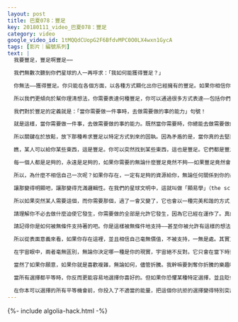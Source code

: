 ```yaml
---
layout: post
title: 巴夏078：豐足
key: 20180111_video_巴夏078：豐足
category: video
google_video_id: 1tMQQdCUopG2F6BfdvMPC0O0LX4wxn1GycA
tags: [影片｜編號系列]
text: |
  我要豐足，豐足啊豐足⋯⋯

  我們無數次聽到你們星球的人一再呼求：「我如何能獲得豐足？」

  你無法——獲得豐足。你只能在各個方面，以各種方式顯化出你已經擁有的豐足。如果你相信你缺乏了某樣東西，你的豐足便支持這種「缺乏感」顯化為你的現實。所以關鍵不是你如何學習去獲得豐足，而是你如何定義豐足。因為你永遠在某方面是豐足，永遠如此。

  所以我們更傾向於幫你理清想法，你需要表達何種豐足，你可以通過很多方式表達——包括你們星球上最津津樂道的金錢。金錢沒什麼錯，它不過是一個貨幣交換的象徵。和很多其它像征一樣，它是有效的。但是，豐足不是非得只靠金錢來表達。

  我們對於豐足的定義就是：「當你需要做一件事時，去做需要做的事的能力」句號！

  就是這樣，當你需要做一件事，去做需要做的事的能力。既然當你需要時，你總能去做需要做的事，為什麼你那麼在乎，這種豐足以何種方式到來呢？

  所以關鍵在於放鬆，放下那種希求豐足以特定方式到來的固執。因為矛盾的是，當你真的去堅持豐足只能以一種象徵到來，你其實是關上了所有其它可能到來的方式。這樣，你是在盡最大可能去感受和經歷豐足的反面——匱乏。

  瞧，某人可以給你某些東西，這是豐足。你可以突然找到某些東西，這也是豐足。它們都是豐足。讓它以最好的方式朝你而來吧。你的抗拒越少，豐足來得越容易。因為，有什麼必要去奮爭才能展現出創造的極大豐盛呢？

  每一個人都是足夠的，永遠是足夠的，如果你需要的無論什麼豐足竟然不夠——如果豐足竟然會不夠用，相信我，那你壓根不會存在！因為宇宙造物精準無比，不會犯創造過剩的錯誤，宇宙不會創造出一個它竟然支持不了的「你」。所以只要你存在，那意味著宇宙絕對有能力支持你，否則你早消失了。

  所以，為什麼不相信自己一次呢？如果你存在，一定有足夠的資源給你，無論任何關係到你的最高喜悅，或你的最大偏好的豐足都一定會以某種方式到來，因為除此以外，宇宙無事可做。

  讓那變得明顯吧，讓那變得充滿邏輯性。在我們的星球文明中，這就叫做「顯易學」（the science of the obvious）。如果在你們的星球上存在著一定數量的人，只要你們都允許豐足以對你們有效的方式到來，那麼資源對每個人都是夠用的。因為不是每個人都需要或想要同一種形式的豐足。所以關鍵在於，在任何當下時刻，允許同步性向你展示屬於你的豐足的形式。這不代表你以後就不能擁有這種或那種，不同形式的豐足。豐足的形式可以變化，但是它會以一種和諧的方式運行，伴隨著其他人的需求一起變化。

  所以如果突然某人需要這個，而你需要那個，過了一會又變了，它也會以一種完美和諧的方式，以同樣完美的同步性顯化出來。當你需要的時候，你就會得到，在恰好的時間，在恰好的地點。一分鐘不早，一分鐘不晚，剛剛好。

  請理解你不必去做什麼迫使它發生，你需要做的全部是允許它發生，因為它已經在運作了。真的宇宙會完美運作，真的，不騙你哦。再強調一次，如果它不運作，你壓根不會存在。你存在即被支持。

  請記得你是如何被無條件支持著的吧。你是這樣被無條件地支持——甚至你被允許有這樣的想法「我沒被無條件支持」——看看你被支持到了何種地步！

  所以從表面意義來看，如果你存在這裡，並且相信自己毫無價值，不被支持，一無是處。其實正好證明宇宙在無條件的支持你，支持你成為任何你宣佈自己所是的狀態。可想而知，當你說我毫無價值，我可恨我壞蛋我無用，這樣它都能支持你；當你說我充滿創意我可愛我值得擁有，它當然也會支持你。

  在宇宙眼中，兩者毫無區別，無論你決定哪一種是你的現實，宇宙絕不反對。它只會在當下時刻，簡單反映出你宣佈為事實的狀態。因為這就是造物法則。你決定你所是，而宇宙顯化，是通過你的激情、你的喜悅、你的愛和興奮的。這就是如此簡單。

  當然了如果你願意，如果你就是喜歡複雜，無論如何，儘管折騰。我幹嘛要剝奪你折騰的樂趣呢！如果你感受到了苦苦掙扎，努力無果，儘管折騰吧，因為那也是有效的顯化。這就是關鍵，它們全部有效。當所有的顯化都是有效的，而你不再評價孰重孰輕——說起來有些矛盾——這時你反而更能經常獲得你喜好的，因為你不再專注在「避免某種選擇發生」。

  當所有選擇都平等時，你反而更能容易地選擇你喜好的。但如果你恐懼某種特定選擇，並且貶低它們的價值，你等於貶低了創造的一部分，你顯化出的就是一種自我貶低。因此你不得不經常面對你全力貶低的事物。因為關注什麼，就創造什麼。

  在你本可以選擇的所有平等機會前，你投入了不適當的能量，把這個你抗拒的選擇變得特別突出。在任何時候，當你讓某個狀況變得突出，其實你都在投入能量並且宣稱，這玩意比其它的更重要。那麼無論它是積極的還是消極的，它都會一直發生，直到你能放下對它的關注，放下你的固執己見。允許自己瞭解到，它不會控制你的，它只是簡單地回應你的想法，無論何時以何種方式，你都可以重新選擇。
---
```


{%- include algolia-hack.html -%}
